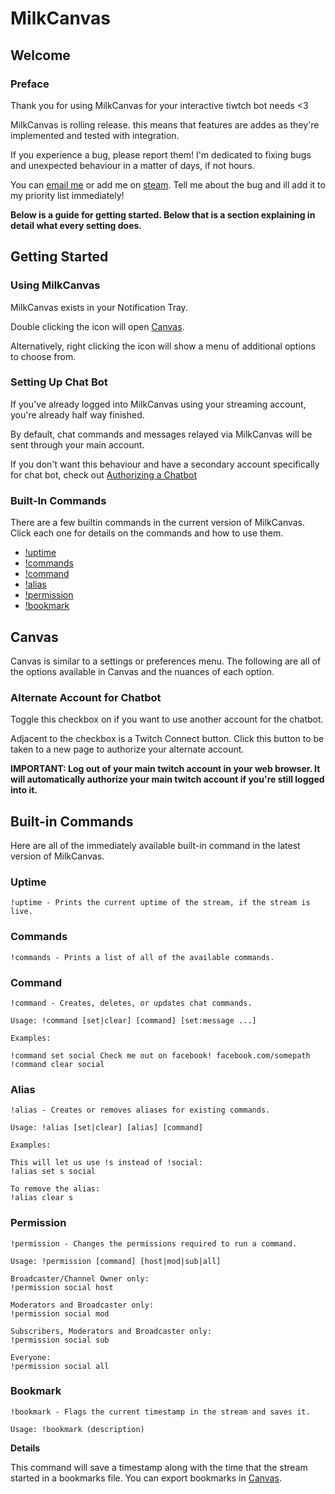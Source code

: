 ﻿# MilkCanvas

## Welcome

### Preface

Thank you for using MilkCanvas for your interactive tiwtch bot needs <3

MilkCanvas is rolling release. this means that features are addes as they're implemented and tested with integration.

If you experience a bug, please report them! I'm dedicated to fixing bugs and unexpected behaviour in a matter of days, if not hours.

You can [email me](mailto:tristen@tristenhorton.com) or add me on [steam](http://www.steamcommunity.com/id/tristenmilk). Tell me about the bug and ill add it to my priority list immediately!

**Below is a guide for getting started. Below that is a section explaining in detail what every setting does.**

## Getting Started

### Using MilkCanvas

MilkCanvas exists in your Notification Tray.

Double clicking the icon will open [Canvas](#canvas).

Alternatively, right clicking the icon will show a menu of additional options to choose from.

### Setting Up Chat Bot

If you've already logged into MilkCanvas using your streaming account, you're already half way finished.

By default, chat commands and messages relayed via MilkCanvas will be sent through your main account.

If you don't want this behaviour and have a secondary account specifically for chat bot, check out [Authorizing a Chatbot](#alternate-account-for-chatbot)

### Built-In Commands

There are a few builtin commands in the current version of MilkCanvas. Click each one for details on the commands and how to use them.

- [!uptime](#uptime)
- [!commands](#commands)
- [!command](#command)
- [!alias](#alias)
- [!permission](#permission)
- [!bookmark](#bookmark)

## Canvas

Canvas is similar to a settings or preferences menu. The following are all of the options available in Canvas and the nuances of each option.

### Alternate Account for Chatbot

Toggle this checkbox on if you want to use another account for the chatbot.

Adjacent to the checkbox is a Twitch Connect button. Click this button to be taken to a new page to authorize your alternate account.

**IMPORTANT: Log out of your main twitch account in your web browser. It will automatically authorize your main twitch account if you're still logged into it.**

## Built-in Commands

Here are all of the immediately available built-in command in the latest version of MilkCanvas. 

### Uptime

```
!uptime - Prints the current uptime of the stream, if the stream is live.
```

### Commands

```
!commands - Prints a list of all of the available commands.
```

### Command

```
!command - Creates, deletes, or updates chat commands.

Usage: !command [set|clear] [command] [set:message ...]

Examples:

!command set social Check me out on facebook! facebook.com/somepath
!command clear social
```

### Alias

```
!alias - Creates or removes aliases for existing commands.

Usage: !alias [set|clear] [alias] [command]

Examples:

This will let us use !s instead of !social:
!alias set s social

To remove the alias:
!alias clear s
```

### Permission

```
!permission - Changes the permissions required to run a command.

Usage: !permission [command] [host|mod|sub|all]

Broadcaster/Channel Owner only:
!permission social host

Moderators and Broadcaster only:
!permission social mod

Subscribers, Moderators and Broadcaster only:
!permission social sub

Everyone:
!permission social all
```

### Bookmark

```
!bookmark - Flags the current timestamp in the stream and saves it.

Usage: !bookmark (description)
```

**Details**

This command will save a timestamp along with the time that the stream started in a bookmarks file. You can export bookmarks in [Canvas](#canvas).